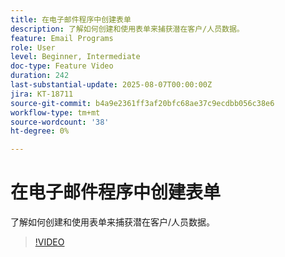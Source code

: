 ```yaml
---
title: 在电子邮件程序中创建表单
description: 了解如何创建和使用表单来捕获潜在客户/人员数据。
feature: Email Programs
role: User
level: Beginner, Intermediate
doc-type: Feature Video
duration: 242
last-substantial-update: 2025-08-07T00:00:00Z
jira: KT-18711
source-git-commit: b4a9e2361ff3af20bfc68ae37c9ecdbb056c38e6
workflow-type: tm+mt
source-wordcount: '38'
ht-degree: 0%

---
```



# 在电子邮件程序中创建表单

了解如何创建和使用表单来捕获潜在客户/人员数据。

>[!VIDEO](https://video.tv.adobe.com/v/3470666/?learn=on&enablevpops&captions=chi_hans)
